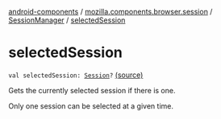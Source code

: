 [android-components](../../index.md) / [mozilla.components.browser.session](../index.md) / [SessionManager](index.md) / [selectedSession](./selected-session.md)

# selectedSession

`val selectedSession: `[`Session`](../-session/index.md)`?` [(source)](https://github.com/mozilla-mobile/android-components/blob/master/components/browser/session/src/main/java/mozilla/components/browser/session/SessionManager.kt#L51)

Gets the currently selected session if there is one.

Only one session can be selected at a given time.

